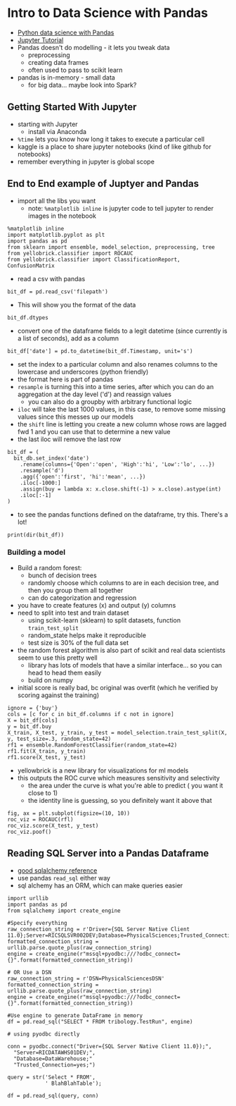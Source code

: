 Intro to Data Science with Pandas
=========================

- [Python data science with Pandas](https://www.youtube.com/watch?v=ikOEn8jY2Is)
- [Jupyter Tutorial](https://www.datacamp.com/community/tutorials/tutorial-jupyter-notebook)
- Pandas doesn't do modelling - it lets you tweak data 
  - preprocessing
  - creating data frames
  - often used to pass to scikit learn
- pandas is in-memory - small data
  - for big data... maybe look into Spark?


## Getting Started With Jupyter
- starting with Jupyter
  - install via Anaconda
- `%time` lets you know how long it takes to execute a particular cell
- kaggle is a place to share jupyter notebooks (kind of like github for notebooks) 
- remember everything in jupyter is global scope

## End to End example of Juptyer and Pandas

- import all the libs you want
  - note: `%matplotlib inline` is jupyter code to tell jupyter to render images in the notebook

```(python)
%matplotlib inline
import matplotlib.pyplot as plt
import pandas as pd
from sklearn import ensemble, model_selection, preprocessing, tree
from yellobrick.classifier import ROCAUC
from yellobrick.classifier import ClassificationReport, ConfusionMatrix
```

- read a csv with pandas

```(python)
bit_df = pd.read_csv('filepath')
```

- This will show you the format of the data

```(python)
bit_df.dtypes
```

- convert one of the dataframe fields to a legit datetime (since currently is a list of seconds), add as a column

```(python)
bit_df['date'] = pd.to_datetime(bit_df.Timestamp, unit='s')
```

- set the index to a particular column and also renames columns to the lowercase and underscores (python friendly)
- the format here is part of pandas
- `resample` is turning this into a time series, after which you can do an aggregation at the day level ('d') and reassign values
  - you can also do a groupby with arbitrary functional logic
- `iloc` will take the last 1000 values, in this case, to remove some missing values since this messes up our models
- the `shift` line is letting you create a new column whose rows are lagged fwd 1 and you can use that to determine a new value
- the last iloc will remove the last row

```(python)
bit_df = (
  bit_db.set_index('date')
    .rename(columns={'Open':'open', 'High':'hi', 'Low':'lo', ...})
    .resample('d')
    .agg({'open':'first', 'hi':'mean', ...})
    .iloc[-1000:]
    .assign(buy = lambda x: x.close.shift(-1) > x.close).astype(int)
    .iloc[:-1]
)
```

- to see the pandas functions defined on the dataframe, try this.  There's a lot!

```(python)
print(dir(bit_df))
```

### Building a model
- Build a random forest: 
  - bunch of decision trees
  - randomly choose which columns to are in each decision tree, and then you group them all together
  - can do categorization and regression
- you have to create features (x) and output (y) columns
- need to split into test and train dataset
  - using scikit-learn (sklearn) to split datasets, function `train_test_split`
  - random_state helps make it reproducible
  - test size is 30% of the full data set 
- the random forest algorithm is also part of scikit and real data scientists seem to use this pretty well
  - library has lots of models that have a similar interface... so you can head to head them easily
  - build on numpy
- initial score is really bad, bc original was overfit (which he verified by scoring against the training)

```(python)
ignore = {'buy'}
cols = [c for c in bit_df.columns if c not in ignore]
X = bit_df[cols]
y = bit_df.buy
X_train, X_test, y_train, y_test = model_selection.train_test_split(X, y, test_size=.3, random_state=42)
rf1 = ensemble.RandomForestClassifier(random_state=42)
rf1.fit(X_train, y_train)
rf1.score(X_test, y_test)
```

- yellowbrick is a new library for visualizations for ml models
- this outputs the ROC curve which measures sensitivity and selectivity
  - the area under the curve is what you're able to predict ( you want it close to 1)
  - the identity line is guessing, so you definitely want it above that

```(python)
fig, ax = plt.subplot(figsize=(10, 10))
roc_viz = ROCAUC(rfl)
roc_viz.score(X_test, y_test)
roc_viz.poof()
```

## Reading SQL Server into a Pandas Dataframe
- [good sqlalchemy reference](https://docs.sqlalchemy.org/en/latest/dialects/mssql.html#module-sqlalchemy.dialects.mssql.pyodbc)
- use pandas `read_sql` either way
- sql alchemy has an ORM, which can make queries easier


```(python)
import urllib
import pandas as pd
from sqlalchemy import create_engine

#Specify everything
raw_connection_string = r'Driver={SQL Server Native Client 11.0};Server=RICSQLSVR002DEV;Database=PhysicalSciences;Trusted_Connection=yes'
formatted_connection_string = urllib.parse.quote_plus(raw_connection_string)
engine = create_engine(r"mssql+pyodbc:///?odbc_connect={}".format(formatted_connection_string))

# OR Use a DSN
raw_connection_string = r'DSN=PhysicalSciencesDSN'
formatted_connection_string = urllib.parse.quote_plus(raw_connection_string)
engine = create_engine(r"mssql+pyodbc:///?odbc_connect={}".format(formatted_connection_string))

#Use engine to generate DataFrame in memory
df = pd.read_sql("SELECT * FROM tribology.TestRun", engine)
```


```(python)
# using pyodbc directly

conn = pyodbc.connect("Driver={SQL Server Native Client 11.0});",
  "Server=RICDATAWHS01DEV;",
  "Database=DataWarehouse;"
  "Trusted_Connection=yes;")

query = str('Select * FROM',
            ' BlahBlahTable');

df = pd.read_sql(query, conn)
```


```(python)

```

```(python)

```

```(python)

```